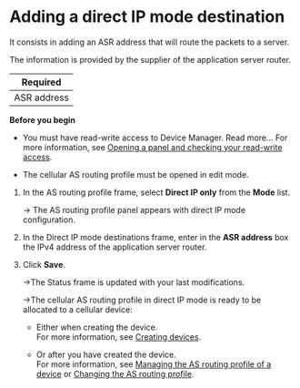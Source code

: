 
# Adding a direct IP mode destination

It consists in adding an ASR address that will route the packets to a
server.

The information is provided by the supplier of the application server
router.

| Required    |
|-------------|
| ASR address |

**Before you begin**

- You must have read-write access to Device Manager. Read more\... For
  more information, see [Opening a panel and checking your read-write access](../device-manager-user-guide/use-interface.md#opening-a-panel-and-checking-your-read-write-access).

- The cellular AS routing profile must be opened in edit mode.

1.  In the AS routing profile frame, select **Direct IP only** from the
    **Mode** list.

    -\> The AS routing profile panel appears with direct IP mode
    configuration.

2.  In the Direct IP mode destinations frame, enter in the **ASR
    address** box the IPv4 address of the application server router.

3.  Click **Save**.

    -\>The Status frame is updated with your last modifications.

    -\>The cellular AS routing profile in direct IP mode is ready to be
    allocated to a cellular device:

    - Either when creating the device.  
      For more information, see [Creating devices](../device-manager-user-guide/create-devices/index.md).

    - Or after you have created the device.  
      For more information, see [Managing the AS routing profile of a device](../device-manager-user-guide/manage-device-network/manage-as-routing-profile-device.md)
      or [Changing the AS routing profile](../device-manager-user-guide/manage-device-network/manage-as-routing-profile-device.md#changing-the-as-routing-profile).
